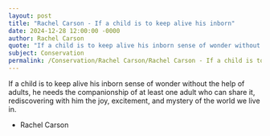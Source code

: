 ```yaml
---
layout: post
title: "Rachel Carson - If a child is to keep alive his inborn"
date: 2024-12-28 12:00:00 -0000
author: Rachel Carson
quote: "If a child is to keep alive his inborn sense of wonder without the help of adults, he needs the companionship of at least one adult who can share it, rediscovering with him the joy, excitement, and mystery of the world we live in."
subject: Conservation
permalink: /Conservation/Rachel Carson/Rachel Carson - If a child is to keep alive his inborn
---
```


If a child is to keep alive his inborn sense of wonder without the help of adults, he needs the companionship of at least one adult who can share it, rediscovering with him the joy, excitement, and mystery of the world we live in.

- Rachel Carson
